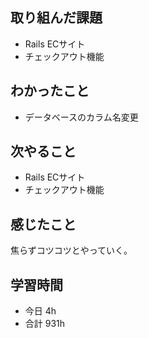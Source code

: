 ## 取り組んだ課題
- Rails ECサイト
- チェックアウト機能

## わかったこと
- データベースのカラム名変更

## 次やること
- Rails ECサイト
- チェックアウト機能

## 感じたこと
焦らずコツコツとやっていく。

## 学習時間
- 今日 4h
- 合計 931h
